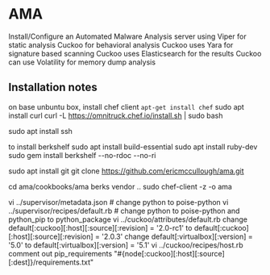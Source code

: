 # AMA

Install/Configure an Automated Malware Analysis server using
  Viper for static analysis
  Cuckoo for behavioral analysis
  Cuckoo uses Yara for signature based scanning
  Cuckoo uses Elasticsearch for the results
  Cuckoo can use Volatility for memory dump analysis

## Installation notes
on base unbuntu box, install chef client
```apt-get install chef```
sudo apt install curl
curl -L https://omnitruck.chef.io/install.sh | sudo bash


sudo apt install ssh

to install berkshelf
sudo apt install build-essential
sudo apt install ruby-dev
sudo gem install berkshelf --no-rdoc --no-ri

sudo apt install git
git clone https://github.com/ericmccullough/ama.git

cd ama/cookbooks/ama
berks vendor ..
sudo chef-client -z -o ama

vi ../supervisor/metadata.json     # change python to poise-python
vi ../supervisor/recipes/default.rb    # change python to poise-python and python_pip to python_package
vi ../cuckoo/attributes/default.rb
change default[:cuckoo][:host][:source][:revision] = '2.0-rc1' to default[:cuckoo][:host][:source][:revision] = '2.0.3'
change default[:virtualbox][:version] = '5.0' to default[:virtualbox][:version] = '5.1'
vi ../cuckoo/recipes/host.rb
comment out pip_requirements "#{node[:cuckoo][:host][:source][:dest]}/requirements.txt"
